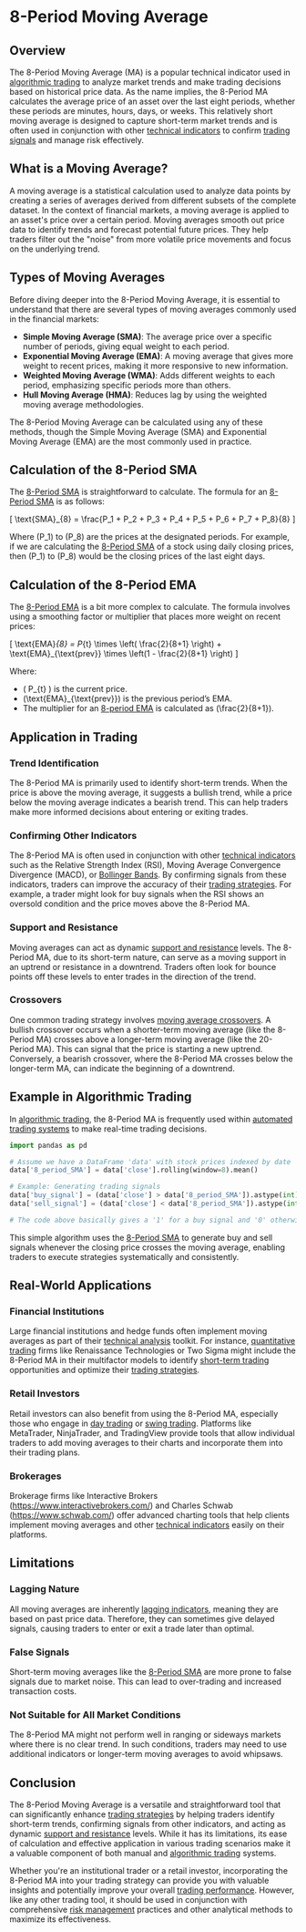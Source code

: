 # 8-Period Moving Average

## Overview

The 8-Period Moving Average (MA) is a popular technical indicator used in [algorithmic trading](../a/algorithmic_trading.md) to analyze market trends and make trading decisions based on historical price data. As the name implies, the 8-Period MA calculates the average price of an asset over the last eight periods, whether these periods are minutes, hours, days, or weeks. This relatively short moving average is designed to capture short-term market trends and is often used in conjunction with other [technical indicators](../t/technical_indicators.md) to confirm [trading signals](../t/trading_signals.md) and manage risk effectively.

## What is a Moving Average?

A moving average is a statistical calculation used to analyze data points by creating a series of averages derived from different subsets of the complete dataset. In the context of financial markets, a moving average is applied to an asset's price over a certain period. Moving averages smooth out price data to identify trends and forecast potential future prices. They help traders filter out the "noise" from more volatile price movements and focus on the underlying trend.

## Types of Moving Averages

Before diving deeper into the 8-Period Moving Average, it is essential to understand that there are several types of moving averages commonly used in the financial markets:

- **Simple Moving Average (SMA)**: The average price over a specific number of periods, giving equal weight to each period.
- **Exponential Moving Average (EMA)**: A moving average that gives more weight to recent prices, making it more responsive to new information.
- **Weighted Moving Average (WMA)**: Adds different weights to each period, emphasizing specific periods more than others.
- **Hull Moving Average (HMA)**: Reduces lag by using the weighted moving average methodologies.

The 8-Period Moving Average can be calculated using any of these methods, though the Simple Moving Average (SMA) and Exponential Moving Average (EMA) are the most commonly used in practice.

## Calculation of the 8-Period SMA

The [8-Period SMA](../1/8-period_sma.md) is straightforward to calculate. The formula for an [8-Period SMA](../1/8-period_sma.md) is as follows:

\[ \text{SMA}_{8} = \frac{P_1 + P_2 + P_3 + P_4 + P_5 + P_6 + P_7 + P_8}{8} \]

Where \(P_1\) to \(P_8\) are the prices at the designated periods. For example, if we are calculating the [8-Period SMA](../1/8-period_sma.md) of a stock using daily closing prices, then \(P_1\) to \(P_8\) would be the closing prices of the last eight days.

## Calculation of the 8-Period EMA

The [8-Period EMA](../1/8-period_ema.md) is a bit more complex to calculate. The formula involves using a smoothing factor or multiplier that places more weight on recent prices:

\[ \text{EMA}_{8} = P_{t} \times \left( \frac{2}{8+1} \right) + \text{EMA}_{\text{prev}} \times \left(1 - \frac{2}{8+1} \right) \]

Where:
- \( P_{t} \) is the current price.
- \(\text{EMA}_{\text{prev}}\) is the previous period’s EMA.
- The multiplier for an [8-period EMA](../1/8-period_ema.md) is calculated as \(\frac{2}{8+1}\).

## Application in Trading

### Trend Identification

The 8-Period MA is primarily used to identify short-term trends. When the price is above the moving average, it suggests a bullish trend, while a price below the moving average indicates a bearish trend. This can help traders make more informed decisions about entering or exiting trades.

### Confirming Other Indicators

The 8-Period MA is often used in conjunction with other [technical indicators](../t/technical_indicators.md) such as the Relative Strength Index (RSI), Moving Average Convergence Divergence (MACD), or [Bollinger Bands](../b/bollinger_bands.md). By confirming signals from these indicators, traders can improve the accuracy of their [trading strategies](../t/trading_strategies.md). For example, a trader might look for buy signals when the RSI shows an oversold condition and the price moves above the 8-Period MA.

### Support and Resistance

Moving averages can act as dynamic [support and resistance](../s/support_and_resistance.md) levels. The 8-Period MA, due to its short-term nature, can serve as a moving support in an uptrend or resistance in a downtrend. Traders often look for bounce points off these levels to enter trades in the direction of the trend.

### Crossovers

One common trading strategy involves [moving average crossovers](../m/moving_average_crossovers.md). A bullish crossover occurs when a shorter-term moving average (like the 8-Period MA) crosses above a longer-term moving average (like the 20-Period MA). This can signal that the price is starting a new uptrend. Conversely, a bearish crossover, where the 8-Period MA crosses below the longer-term MA, can indicate the beginning of a downtrend.

## Example in Algorithmic Trading

In [algorithmic trading](../a/algorithmic_trading.md), the 8-Period MA is frequently used within [automated trading systems](../a/automated_trading_systems.md) to make real-time trading decisions.

```python
import pandas as pd

# Assume we have a DataFrame 'data' with stock prices indexed by date
data['8_period_SMA'] = data['close'].rolling(window=8).mean()

# Example: Generating trading signals
data['buy_signal'] = (data['close'] > data['8_period_SMA']).astype(int)
data['sell_signal'] = (data['close'] < data['8_period_SMA']).astype(int)

# The code above basically gives a '1' for a buy signal and '0' otherwise
```

This simple algorithm uses the [8-Period SMA](../1/8-period_sma.md) to generate buy and sell signals whenever the closing price crosses the moving average, enabling traders to execute strategies systematically and consistently.

## Real-World Applications

### Financial Institutions

Large financial institutions and hedge funds often implement moving averages as part of their [technical analysis](../t/technical_analysis.md) toolkit. For instance, [quantitative trading](../q/quantitative_trading.md) firms like Renaissance Technologies or Two Sigma might include the 8-Period MA in their multifactor models to identify [short-term trading](../s/short-term_trading.md) opportunities and optimize their [trading strategies](../t/trading_strategies.md).

### Retail Investors

Retail investors can also benefit from using the 8-Period MA, especially those who engage in [day trading](../d/day_trading.md) or [swing trading](../s/swing_trading.md). Platforms like MetaTrader, NinjaTrader, and TradingView provide tools that allow individual traders to add moving averages to their charts and incorporate them into their trading plans.

### Brokerages

Brokerage firms like Interactive Brokers (https://www.interactivebrokers.com/) and Charles Schwab (https://www.schwab.com/) offer advanced charting tools that help clients implement moving averages and other [technical indicators](../t/technical_indicators.md) easily on their platforms.

## Limitations

### Lagging Nature

All moving averages are inherently [lagging indicators](../l/lagging_indicators.md), meaning they are based on past price data. Therefore, they can sometimes give delayed signals, causing traders to enter or exit a trade later than optimal.

### False Signals

Short-term moving averages like the [8-Period SMA](../1/8-period_sma.md) are more prone to false signals due to market noise. This can lead to over-trading and increased transaction costs.

### Not Suitable for All Market Conditions

The 8-Period MA might not perform well in ranging or sideways markets where there is no clear trend. In such conditions, traders may need to use additional indicators or longer-term moving averages to avoid whipsaws.

## Conclusion

The 8-Period Moving Average is a versatile and straightforward tool that can significantly enhance [trading strategies](../t/trading_strategies.md) by helping traders identify short-term trends, confirming signals from other indicators, and acting as dynamic [support and resistance](../s/support_and_resistance.md) levels. While it has its limitations, its ease of calculation and effective application in various trading scenarios make it a valuable component of both manual and [algorithmic trading](../a/algorithmic_trading.md) systems.

Whether you're an institutional trader or a retail investor, incorporating the 8-Period MA into your trading strategy can provide you with valuable insights and potentially improve your overall [trading performance](../t/trading_performance.md). However, like any other trading tool, it should be used in conjunction with comprehensive [risk management](../r/risk_management.md) practices and other analytical methods to maximize its effectiveness.